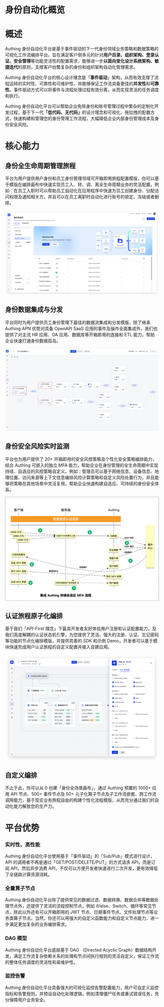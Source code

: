 # 身份自动化概览

# 概述

Authing 身份自动化平台是基于事件驱动的下一代身份领域业务策略和数据策略的可视化工作流编排平台。旨在满足客户侧多元的针对<strong>用户</strong><strong>目录、组织架构、登录认证、安全</strong><strong>管理</strong>等功能灵活性的配置需求，能够进一步<strong>以面向变化设计系统架构、</strong><strong>敏捷</strong><strong>迭代</strong>的原则，支撑客户纷繁复杂的身份和组织架构自动化管理需求。

Authing 身份自动化平台的核心设计理念是「<strong>事件驱动</strong>」架构，从而有效支撑了流程运转的实时性、可靠性和可维护性，并能够保证工作流具备更佳的<strong>并发性</strong>和<strong>可靠性</strong>。事件驱动方式可以将事件与流程处理过程有效分离，从而实现灵活的任务调度和执行。

Authing 身份自动化平台可以帮助企业免除身份和账号管理过程中繁杂的定制化开发过程，基于下一代<strong>「</strong><strong>低代码</strong><strong>、无代码」</strong>的设计理念和可视化、拖拉拽的配置方式，快速构建和管理您的身份管理工作流程，大幅降低企业内部身份管理成本及身份安全风险。

# 核心能力

## 身份全生命周期管理旅程

平台为用户提供用户身份和员工身份管理领域可开箱即用旅程配置模版，你可以基于模版在编排画布中快速实现员工入、转、调、离全生命周期业务的灵活配置。例如：在员工入职时可以帮助员工自动化在应用程序中快速为员工创建身份、分配访问权限及通知相关方。并且可以在员工离职时自动化进行账号的锁定、冻结或者删除。

![](../static/boxcnBiy4ZMOcL90PFtiGBL9Acc.png)

## 身份数据集成与分发

平台同时为用户提供员工身份管理下最佳的数据流集成和分发模版，除了继承 Authing APN 优势对具备 OpenAPI SaaS 应用的事件及操作全面集成外，我们也提供了对主流 HR 应用、OA 应用、数据库等开箱即用的连接和 ETL 能力，帮助企业快速打通身份数据孤岛。

![](../static/boxcnEpWJ7EJeWGfguJPkcE66gd.png)

## 身份安全风险实时监测

平台也为用户提供了 20+ 开箱即用的安全风控策略及个性化安全策略编排能力，结合 Authing 可嵌入的独立 MFA 能力，帮助企业在身份管理的全生命周期中实现持续、自适应的风控策略自定义。例如：管理员可以基于网络信息、设备信息、地理位置、访问来源等上下文信息编排风险计算策略和自定义风险处置行为，并且能够将策略在其他场景中灵活复用，帮助企业快速构建自适应、可持续的身份安全体系。

![](../static/boxcncCD3hUdUDQoUjiciJVgGkb.png)

## 认证旅程原子化编排

基于我们「API-First 理念」下最具开发者友好体验用户注册和认证配置能力，及我们高度解耦的认证状态机引擎，为您提供了灵活、强大的注册、认证、忘记密码等功能的节点化编排模版，并提供完善的 SDK 和示例 Demo，开发者可以基于模块快速完成用户认证旅程的自定义配置并接入自建应用。

![](../static/boxcntac9zzc3ksn8rdS9O8p2Mf.png)

## 自定义编排

不止于此，你可以从 0 创建「身份全场景画布」，通过 Authing 预置的 1000+ 应用 API 节点、500+ 事件节点及 50+ 元子化算子节点及子工作流嵌套、跨工作流调用能力，基于现实业务旅程自由的构建个性化流程模版，从而充分通过我们的自动化能力解放您的生产力。

# 平台优势

### 实时性、高性能

Authing 身份自动化平台使用基于「事件驱动」的「Sub/Pub」模式进行设计，API 的调用者不再是通过「GET/POST/DELETE/PUT」的方式请求 API，而是订阅 API，然后异步消费 API，不仅可以方便开发者快速进行二次开发，更有效降低了全链路计算资源消耗。

### 全量算子节点

Authing 身份自动化平台除了提供常见的数据过滤、数据转换、数据合并等数据处理节点外，还提供了灵活的流程控制节点，例如 if/else、Switch、循环等常见节点，除此以外还有可以开箱即用的 JWT 节点、日期事件节点、文件处理节点等业务类算子节点。当然，你还可以用强大的自定义函数能力和自定义节点能力，进一步满足更加复杂的业务编排需求。

### DAG 模型

Authing 身份自动化平台底层基于 DAG （Directed Acyclic Graph）数据结构开发，满足工作流复杂依赖关系的处理和节点间执行规则的灵活自定义，保证工作流的整体任务调度的灵活性和易维护性。

### 监控告警

Authing 身份自动化平台具备强大的可视化监控告警配置能力，用户可自定义监控指标和告警规则，并预设自动化处理逻辑，例如清理僵尸任务或重试错误任务，充分保障用户业务安全。
